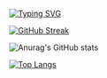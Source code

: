 <!---
Nana-Kwame-bot/Nana-Kwame-bot is a ✨ special ✨ repository because its `README.md` (this file) appears on your GitHub profile.
You can click the Preview link to take a look at your changes.
--->
[![Typing SVG](https://readme-typing-svg.demolab.com?font=Fira+Code&pause=1000&center=true&vCenter=true&random=false&width=435&lines=Hi%2C+I'm+Nana+Kwame;A+Mobile+App+Developer;A+Software+Engineer+;A+Flutter+Developer)](https://git.io/typing-svg)


[![GitHub Streak](https://streak-stats.demolab.com/?user=Nana-Kwame-bot&theme=algolia)](https://git.io/streak-stats)

![Anurag's GitHub stats](https://github-readme-stats.vercel.app/api?username=Nana-Kwame-bot&theme=algolia&show_icons=true)

[![Top Langs](https://github-readme-stats.vercel.app/api/top-langs/?username=Nana-Kwame-bot&layout=compact&theme=algolia)](https://github.com/anuraghazra/github-readme-stats)


